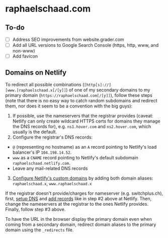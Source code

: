 # raphaelschaad.com

## To-do
- [ ] Address SEO improvements from website.grader.com
- [ ] Add all URL versions to Google Search Console (https, http, www, and non-www)
- [ ] Add favicon

## Domains on Netlify
To redirect all possible combinations (`[http[s]://][www.]raphaelschaad.x[/[y]]`) of one of my secondary domains to my primary domain (`https://raphaelschaad.com[/[y]]`), follow these steps (note that there is no easy way to catch random subdomains and redirect them, nor does it seem to be a convention with the big guys):

1. If possible, use the nameservers that the registrar provides (caveat: Netlify can only create wildcard HTTPS certs for domains they manage the DNS records for), e.g. `ns1.hover.com` and `ns2.hover.com`, which usually is the default.
2. Configure the registrar's DNS records:
  - `@` (representing no hostname) as an `A` record pointing to Netlify's load balancer's IP `104.198.14.52`.
  - `www` as a `CNAME` record pointing to Netlify's default subdomain `raphaelschaad.netlify.com`.
  - Leave any mail-related DNS records
3. [Configure Netlify's custom domains](https://app.netlify.com/sites/raphaelschaad/settings/domain) by adding both domain aliases: `raphaelschaad.x`, `www.raphaelschaad.x`

If the registrar doesn't provide/charges for nameserver (e.g. switchplus.ch), first, [setup DNS](https://app.netlify.com/account/dns/setup) and [add records](https://app.netlify.com/account/dns) like in step #2 above at Netlify. Then, change the nameservers at the registrar to the ones Netlify provides. Finally, follow step #3 above.

To have the URL in the browser display the primary domain even when coming from a secondary domain, redirect domain aliases to the primary domain using the `_redirects` file.
